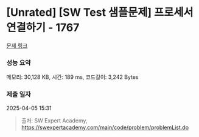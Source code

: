 # [Unrated] [SW Test 샘플문제] 프로세서 연결하기 - 1767 

[문제 링크](https://swexpertacademy.com/main/code/problem/problemDetail.do?contestProbId=AV4suNtaXFEDFAUf) 

### 성능 요약

메모리: 30,128 KB, 시간: 189 ms, 코드길이: 3,242 Bytes

### 제출 일자

2025-04-05 15:31



> 출처: SW Expert Academy, https://swexpertacademy.com/main/code/problem/problemList.do